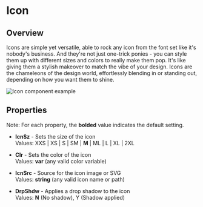 # Icon

## Overview
Icons are simple yet versatile, able to rock any icon from the font set like it's nobody's business. And they're not just one-trick ponies - you can style them up with different sizes and colors to really make them pop. It's like giving them a stylish makeover to match the vibe of your design. Icons are the chameleons of the design world, effortlessly blending in or standing out, depending on how you want them to shine.

![Icon component example](icon_example.png)

## Properties
Note: For each property, the **bolded** value indicates the default setting.

- **IcnSz** - Sets the size of the icon  
  Values: XXS | XS | S | SM | **M** | ML | L | XL | 2XL

- **Clr** - Sets the color of the icon  
  Values: **var** (any valid color variable)

- **IcnSrc** - Source for the icon image or SVG  
  Values: **string** (any valid icon name or path)

- **DrpShdw** - Applies a drop shadow to the icon  
  Values: **N** (No shadow), Y (Shadow applied)
